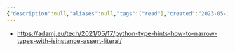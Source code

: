```yaml
---
{"description":null,"aliases":null,"tags":["read"],"created":"2023-05-17T16:15:14","updated":"2023-07-15T21:33:03","title":"Python Type Hints - How to Narrow Types with isinstance, assert, and literal","dg-publish":true,"permalink":"/docs/Python Type Hints - How to Narrow Types with isinstance, assert, and literal/","dgPassFrontmatter":true}
---
```


- https://adamj.eu/tech/2021/05/17/python-type-hints-how-to-narrow-types-with-isinstance-assert-literal/
